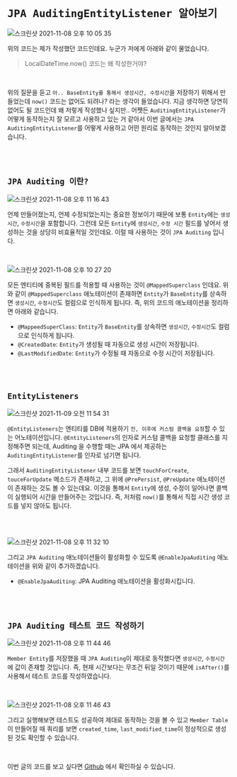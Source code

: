 # `JPA AuditingEntityListener 알아보기`

![스크린샷 2021-11-08 오후 10 05 35](https://user-images.githubusercontent.com/45676906/140747079-6ee37ae6-9a69-4abd-a80a-f415db9ec73c.png)

위의 코드는 제가 작성했던 코드인데요. 누군가 저에게 아래와 같이 물었습니다. 

> LocalDateTime.now() 코드는 왜 작성한거야?

<br>

위의 질문을 듣고 `아.. BaseEntity를 통해서 생성시간, 수정시간`을 저장하기 위해서 만들었는데 `now()` 코드는 없어도 되려나? 라는 생각이 들었습니다. 지금 생각하면 당연히 없어도 될 코드인데 왜 저렇게 작성했나 싶지만.. 어쨋든 `AuditingEntityListener`가 어떻게 동작하는지 잘 모르고 사용하고 있는 거 같아서 이번 글에서는 `JPA AuditingEntityListener`를 어떻게 사용하고 어떤 원리로 동작하는 것인지 알아보겠습니다.     

<br> <br>

## `JPA Auditing 이란?`

![스크린샷 2021-11-08 오후 11 16 43](https://user-images.githubusercontent.com/45676906/140757751-b7812f6a-82be-4d44-baef-37e074ebc105.png)

언제 만들어졌는지, 언제 수정되었는지는 중요한 정보이기 때문에 보통 `Entity`에는 `생성시간`, `수정시간`을 포함합니다. 그런데 모든 `Entity`에 `생성시간`, `수정 시간` 필드를 넣어서 생성하는 것을 상당히 비효율적일 것인데요. 이럴 때 사용하는 것이 `JPA Auditing` 입니다.    

<br>

![스크린샷 2021-11-08 오후 10 27 20](https://user-images.githubusercontent.com/45676906/140750244-e810c4ed-be77-445a-a180-d7dfc6a31a28.png)

모든 엔티티에 중복된 필드를 적용할 때 사용하는 것이 `@MappedSuperclass` 인데요. 위와 같이 `@MappedSuperclass` 애노테이션이 존재하면 `Entity`가 `BaseEntity`를 상속하면 `생성시간`, `수정시간`도 컬럼으로 인식하게 됩니다. 즉, 위의 코드의 애노테이션을 정리하면 아래와 같습니다. 

- `@MappeedSuperClass`: `Entity`가 `BaseEntity`를 상속하면 `생성시간`, `수정시간`도 컬럼으로 인식하게 됩니다.
- `@CreatedDate`: `Entity`가 생성될 때 자동으로 생성 시간이 저장됩니다. 
- `@LastModifiedDate`: `Entity`가 수정될 때 자동으로 수정 시간이 저장됩니다. 

<br> <br>

## `EntityListeners`

![스크린샷 2021-11-09 오전 11 54 31](https://user-images.githubusercontent.com/45676906/140853534-1d3ac94d-3446-4768-bbb5-51e56d9dd966.png)

`@EntityListeners`는 엔티티를 DB에 적용하기 `전, 이후에 커스텀 콜백을 요청`할 수 있는 어노테이션입니다. `@EntityListeners`의 인자로 커스텀 콜백을 요청할 클래스를 지정해주면 되는데, Auditing 을 수행할 때는 JPA 에서 제공하는 `AuditingEntityListener`를 인자로 넘기면 됩니다.

그래서 `AuditingEntityListener` 내부 코드를 보면 `touchForCreate`, `touceForUpdate` 메소드가 존재하고, 그 위에 `@PrePersist`, `@PreUpdate` 애노테이션이 존재하는 것도 볼 수 있는데요. 이것을 통해서 `Entity`에 생성, 수정이 일어나면 콜백이 실행되어 시간을 만들어주는 것입니다. 즉, 저처럼 `now()`를 통해서 직접 시간 생성 코드를 넣지 않아도 됩니다. 

<br> <br>

![스크린샷 2021-11-08 오후 11 32 10](https://user-images.githubusercontent.com/45676906/140760467-e9c9d83a-a517-49ed-80c6-3f5964741b27.png)

그리고 `JPA Auditing` 애노테이션들이 활성화할 수 있도록 `@EnableJpaAuditing` 애노테이션을 위와 같이 추가하겠습니다. 

- `@EnableJpaAuditing`: JPA Auditing 애노테이션을 활성화시킵니다. 

<br> <br>

## `JPA Auditing 테스트 코드 작성하기`

![스크린샷 2021-11-08 오후 11 44 46](https://user-images.githubusercontent.com/45676906/140762585-62113a6e-ae57-4840-895c-a7e45a841d0e.png)

`Member Entity`를 저장했을 때 `JPA Auditing`이 제대로 동작했다면 `생성시간`, `수정시간`에 값이 존재할 것입니다. 즉, 현재 시간보다는 무조건 뒤일 것이기 때문에 `isAfter()`를 사용해서 테스트 코드를 작성하였습니다. 

<br>

![스크린샷 2021-11-08 오후 11 46 43](https://user-images.githubusercontent.com/45676906/140762980-a8e56e36-b474-42f7-9ec4-b09891f641de.png)

그리고 실행해보면 테스트도 성공하여 제대로 동작하는 것을 볼 수 있고 `Member Table`이 만들어질 때 쿼리를 보면 `created_time`, `last_modified_time`이 정상적으로 생성된 것도 확인할 수 있습니다. 

<br>

이번 글의 코드를 보고 싶다면 [Github](https://github.com/wjdrbs96/blog-code/tree/master/auditing) 에서 확인하실 수 있습니다.